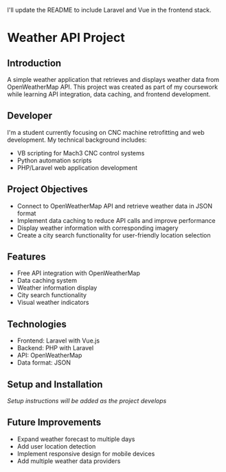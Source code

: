 I'll update the README to include Laravel and Vue in the frontend stack.

# Weather API Project

## Introduction
A simple weather application that retrieves and displays weather data from OpenWeatherMap API. This project was created as part of my coursework while learning API integration, data caching, and frontend development.

## Developer
I'm a student currently focusing on CNC machine retrofitting and web development. My technical background includes:
- VB scripting for Mach3 CNC control systems
- Python automation scripts
- PHP/Laravel web application development

## Project Objectives
- Connect to OpenWeatherMap API and retrieve weather data in JSON format
- Implement data caching to reduce API calls and improve performance
- Display weather information with corresponding imagery
- Create a city search functionality for user-friendly location selection

## Features
- Free API integration with OpenWeatherMap
- Data caching system
- Weather information display
- City search functionality
- Visual weather indicators

## Technologies
- Frontend: Laravel with Vue.js
- Backend: PHP with Laravel
- API: OpenWeatherMap
- Data format: JSON

## Setup and Installation
*Setup instructions will be added as the project develops*

## Future Improvements
- Expand weather forecast to multiple days
- Add user location detection
- Implement responsive design for mobile devices
- Add multiple weather data providers
